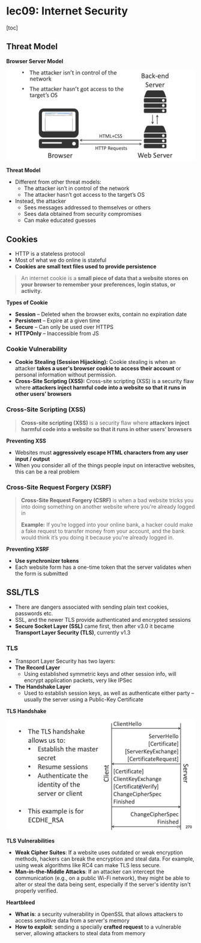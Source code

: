 # lec09: Internet Security

[toc]

## Threat Model

**Browser Server Model**

<img src="./assets/截屏2025-05-13 02.11.50.png" alt="截屏2025-05-13 02.11.50" style="zoom:50%;" />

**Threat Model**

- Different from other threat models:
    - The attacker isn’t in control of the network
    - The attacker hasn’t got access to the target’s OS
- Instead, the attacker
    - Sees messages addressed to themselves or others
    - Sees data obtained from security compromises
    - Can make educated guesses

## Cookies

- HTTP is a stateless protocol
- Most of what we do online is stateful
- **Cookies are small text files used to provide persistence**

> An internet cookie is a **small piece of data that a website stores on your browser to remember your preferences, login status, or activity.**

**Types of Cookie**

- **Session** – Deleted when the browser exits, contain no expiration date
- **Persistent** – Expire at a given time
- **Secure** – Can only be used over HTTPS
- **HTTPOnly** – Inaccessible from JS

### Cookie Vulnerability 

- **Cookie Stealing (Session Hijacking):** Cookie stealing is when an attacker **takes a user's browser cookie to access their account** or personal information without permission.
- **Cross-Site Scripting (XSS):** Cross-site scripting (XSS) is a security flaw where **attackers inject harmful code into a website so that it runs in other users’ browsers**

### Cross-Site Scripting (XSS)

> **Cross-site scripting (XSS)** is a security flaw where **attackers inject harmful code into a website so that it runs in other users’ browsers**

**Preventing XSS**

- Websites must **aggressively escape HTML characters from any user input / output**
- When you consider all of the things people input on interactive websites, this can be a real problem

### Cross-Site Request Forgery (XSRF)

> **Cross-Site Request Forgery (CSRF)** is when a bad website tricks you into doing something on another website where you're already logged in
>
> **Example:** If you’re logged into your online bank, a hacker could make a fake request to transfer money from your account, and the bank would think it’s you doing it because you're already logged in.

**Preventing XSRF**

- **Use synchronizer tokens**
- Each website form has a one-time token that the server validates when the form is submitted

## SSL/TLS

- There are dangers associated with sending plain text cookies, passwords etc.
- SSL, and the newer TLS provide authenticated and encrypted sessions
- **Secure Socket Layer (SSL)** came first, then after v3.0 it became **Transport Layer Security (TLS)**, currently v1.3

### TLS

- Transport Layer Security has two layers:
- **The Record Layer**
    - Using established symmetric keys and other session info, will encrypt application packets, very like IPSec
- **The Handshake Layer**
    - Used to establish session keys, as well as authenticate either party – usually the server using a Public-Key Certificate

**TLS Handshake**

<img src="./assets/截屏2025-05-13 02.17.20.png" alt="截屏2025-05-13 02.17.20" style="zoom:50%;" />

**TLS Vulnerabilities**

- **Weak Cipher Suites**: If a website uses outdated or weak encryption methods, hackers can break the encryption and steal data. For example, using weak algorithms like RC4 can make TLS less secure.
- **Man-in-the-Middle Attacks**: If an attacker can intercept the communication (e.g., on a public Wi-Fi network), they might be able to alter or steal the data being sent, especially if the server's identity isn't properly verified.

**Heartbleed**

- **What is**: a security vulnerability in OpenSSL that allows attackers to access sensitive data from a server's memory
- **How to exploit**: sending a specially **crafted request** to a vulnerable server, allowing attackers to steal data from memory